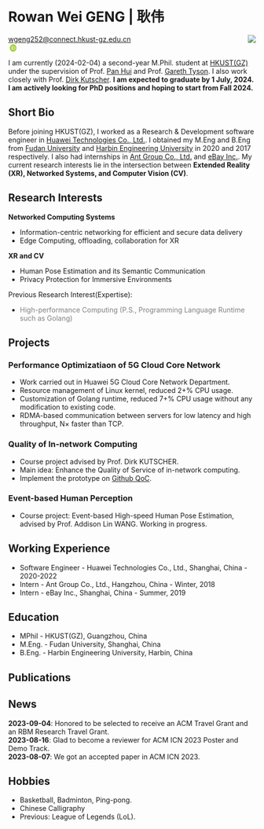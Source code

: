 
# **Rowan Wei GENG | 耿伟**

<div>
    <div style="float:left">
        <a href="mailto:wgeng252@connect.hkust-gz.edu.cn">wgeng252@connect.hkust-gz.edu.cn</a><br>
        <a href="https://orcid.org/0000-0001-5970-3550"><i class="fab fa-orcid"></i></a>
        <!-- <a href="mailto:rowan.gw@outlook.com">rowan.gw (at) outlook (dot) com</a><br> -->
        <a href="https://github.com/vigeng"><i class="fa fa-github"> </i></a>
        <a href="https://scholar.google.com/citations?user=UVQKfU4AAAAJ&hl=en"><i class="fa fa-google"> </i></a>
        <a href="https://orcid.org/0000-0001-5970-3550"><i class="fas fa-id-badge"> </i></a>
        <a href="https://www.linkedin.com/in/rowangw/"><i class="fa fa-linkedin" aria-hidden="true"></i></a>
        <a href="https://twitter.com/Rowan_GW"><i class="fa fa-twitter"></i></a>
        <a href="https://orcid.org/0000-0001-5970-3550"><img src="figures/orcid.png" alt="ORCID" style="width: 20px; height: 20px;"></a><br>
    </div>
    <div style="float:right">
        <!-- <img class ="profile-photo" src="./figures/profile2.jpeg" width="" height=""> -->
        <!-- <img class ="profile-photo-rounded-rectangle" src="/figures/2023hk.png" width="" height=""> -->
        <img class ="profile-photo-ellipse" src="/figures/2023hk.png" width="" height="">
    </div>
</div><br><br>

I am currently (2024-02-04) a second-year M.Phil. student at [HKUST(GZ)](https://www.hkust-gz.edu.cn) under the supervision of Prof. [Pan Hui](https://panhui.people.ust.hk/index.html) and Prof. [Gareth Tyson](http://www.eecs.qmul.ac.uk/~tysong/). I also work closely with Prof. [Dirk Kutscher](https://dirk-kutscher.info).  **I am expected to graduate by 1 July, 2024. I am actively looking for PhD positions and hoping to start from Fall 2024.**

## Short Bio

Before joining HKUST(GZ), I worked as a Research & Development software engineer in [Huawei Technologies Co., Ltd.](https://www.huawei.com). I obtained my M.Eng and B.Eng from [Fudan University](https://www.fudan.edu.cn/en/) and [Harbin Engineering University](https://english.hrbeu.edu.cn) in 2020 and 2017 respectively. I also had internships in [Ant Group Co., Ltd.](https://www.antgroup.com) and [eBay Inc.](https://www.ebay.com). My current research interests lie in the intersection between **Extended Reality (XR), Networked Systems, and Computer Vision (CV)**.

## Research Interests

<!-- - Human Pose Estimation (P.S., with the help of xxx) -->
<!-- - Privacy Protection for Extended Reality (XR) (P.S., with the help of Multi-Modality DL methods) -->
<!-- - Novel Sensor Perception and Communication (e.g., semantic detection and communication) -->

**Networked Computing Systems**

  - Information-centric networking for efficient and secure data delivery
  - Edge Computing, offloading, collaboration for XR

**XR and CV**

  - Human Pose Estimation and its Semantic Communication
  - Privacy Protection for Immersive Environments

Previous Research Interest(Expertise):

  - <span style="color: gray;"> High-performance Computing (P.S., Programming Language Runtime such as Golang) </span>

## Projects

### Performance Optimizatiaon of 5G Cloud Core Network

- Work carried out in Huawei 5G Cloud Core Network Department.
- Resource management of Linux kernel, reduced 2+% CPU usage.
- Customization of Golang runtime, reduced 7+% CPU usage without any modification to existing code.
- RDMA-based communication between servers for low latency and high throughput, N× faster than TCP.

### Quality of In-network Computing

- Course project advised by Prof. Dirk KUTSCHER.
- Main idea: Enhance the Quality of Service of in-network computing.
- Implement the prototype on [Github QoC](https://github.com/ViGeng/qoc).

### Event-based Human Perception

- Course project: Event-based High-speed Human Pose Estimation, advised by Prof. Addison Lin WANG. Working in progress.

## Working Experience

- Software Engineer - Huawei Technologies Co., Ltd., Shanghai, China - 2020-2022
- Intern - Ant Group Co., Ltd., Hangzhou, China - Winter, 2018
- Intern - eBay Inc., Shanghai, China - Summer, 2019

## Education

- MPhil - HKUST(GZ), Guangzhou, China
- M.Eng. - Fudan University, Shanghai, China
- B.Eng. - Harbin Engineering University, Harbin, China

<!-- ##<small>Funding and awards</small> -->
<!-- - Red Bird Scholarship, 2022-2024, HKUST(GZ) -->

## Publications

<script src="https://bibbase.org/show?bib=https%3A%2F%2Fapi.zotero.org%2Fusers%2F8491953%2Fcollections%2FN8V49QLV%2Fitems%3Fkey%3DxUVOP2vkB66zdwZwhYwWtVIk%26format%3Dbibtex%26limit%3D100&jsonp=1"></script>

</p>
<div class="text-box">
  <h2>News</h2>
  <p>
    <b>2023-09-04</b>: Honored to be selected to receive an ACM Travel Grant and an RBM Research Travel Grant.<br>
    <b>2023-08-16</b>: Glad to become a reviewer for ACM ICN 2023 Poster and Demo Track.<br>
    <b>2023-08-07</b>: We got an accepted paper in ACM ICN 2023.
  </p>
</div>

## Hobbies

- Basketball, Badminton, Ping-pong.
- Chinese Calligraphy
- Previous: League of Legends (LoL).